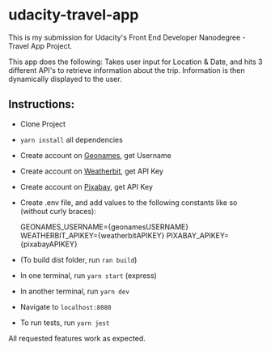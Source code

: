 # udacity-travel-app

This is my submission for Udacity's Front End Developer Nanodegree - Travel App Project.

This app does the following:
Takes user input for Location & Date, and hits 3 different API's to retrieve information about the trip. Information is then dynamically displayed to the user.

## Instructions:

- Clone Project
- `yarn install` all dependencies
- Create account on [Geonames](http://www.geonames.org/export/web-services.html), get Username
- Create account on [Weatherbit](https://www.weatherbit.io/account/create), get API Key
- Create account on [Pixabay](https://pixabay.com/api/docs/), get API Key
- Create .env file, and add values to the following constants like so (without curly braces):
    
    GEONAMES_USERNAME={geonamesUSERNAME}
    WEATHERBIT_APIKEY={weatherbitAPIKEY}
    PIXABAY_APIKEY={pixabayAPIKEY}

- (To build dist folder, run `ran build`)
- In one terminal, run `yarn start` (express)
- In another terminal, run `yarn dev`
- Navigate to `localhost:8080`
- To run tests, run `yarn jest`

All requested features work as expected.
